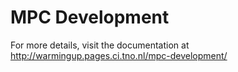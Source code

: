 # MPC Development

For more details, visit the documentation at http://warmingup.pages.ci.tno.nl/mpc-development/
